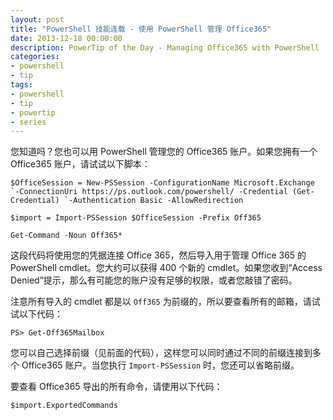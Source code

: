 ```yaml
---
layout: post
title: "PowerShell 技能连载 - 使用 PowerShell 管理 Office365"
date: 2013-12-18 00:00:00
description: PowerTip of the Day - Managing Office365 with PowerShell
categories:
- powershell
- tip
tags:
- powershell
- tip
- powertip
- series
---
```

您知道吗？您也可以用 PowerShell 管理您的 Office365 账户。如果您拥有一个 Office365 账户，请试试以下脚本：

	$OfficeSession = New-PSSession -ConfigurationName Microsoft.Exchange `-ConnectionUri https://ps.outlook.com/powershell/ -Credential (Get-Credential) `-Authentication Basic -AllowRedirection
	
	$import = Import-PSSession $OfficeSession -Prefix Off365
	
	Get-Command -Noun Off365*

这段代码将使用您的凭据连接 Office 365，然后导入用于管理 Office 365 的 PowerShell cmdlet。您大约可以获得 400 个新的 cmdlet。如果您收到“Access Denied”提示，那么有可能您的账户没有足够的权限，或者您敲错了密码。 

注意所有导入的 cmdlet 都是以 `Off365` 为前缀的，所以要查看所有的邮箱，请试试以下代码：

	PS> Get-Off365Mailbox

您可以自己选择前缀（见前面的代码），这样您可以同时通过不同的前缀连接到多个 Office365 账户。当您执行 `Import-PSSession` 时，您还可以省略前缀。

要查看 Office365 导出的所有命令，请使用以下代码：

	$import.ExportedCommands

<!--本文国际来源：[Managing Office365 with PowerShell](http://community.idera.com/powershell/powertips/b/tips/posts/managing-office365-with-powershell)-->
